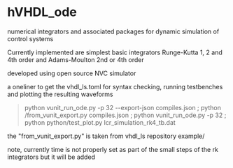 # hVHDL_ode
numerical integrators and associated packages for dynamic simulation of control systems

Currently implemented are simplest basic integrators Runge-Kutta 1, 2 and 4th order and Adams-Moulton 2nd or 4th order

developed using open source NVC simulator

a oneliner to get the vhdl_ls.toml for syntax checking, running testbenches and plotting the resulting waveforms

> python vunit_run_ode.py -p 32 --export-json compiles.json ; python /from_vunit_export.py compiles.json ; python vunit_run_ode.py -p 32 ; python python/test_plot.py lcr_simulation_rk4_tb.dat

the "from_vunit_export.py" is taken from vhdl_ls repository example/

note, currently time is not properly set as part of the small steps of the rk integrators but it will be added

